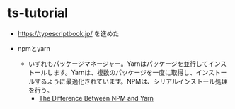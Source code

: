 # ts-tutorial
- https://typescriptbook.jp/ を進めた

- npmとyarn
  - いずれもパッケージマネージャー。Yarnはパッケージを並行してインストールします。Yarnは、複数のパッケージを一度に取得し、インストールするように最適化されています。NPMは、シリアルインストール処理を行う。
    - [The Difference Between NPM and Yarn](https://dev.to/samithawijesekara/the-difference-between-npm-and-yarn-2j3p#:~:text=The%20main%20difference%20between%20NPM,perform%20a%20serial%20installation%20process.)
